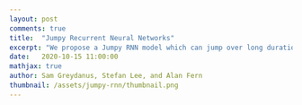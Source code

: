 ```yaml
---
layout: post
comments: true
title:  "Jumpy Recurrent Neural Networks"
excerpt: "We propose a Jumpy RNN model which can jump over long durations of uniform change in order to focus on pivotal events."
date:   2020-10-15 11:00:00
mathjax: true
author: Sam Greydanus, Stefan Lee, and Alan Fern
thumbnail: /assets/jumpy-rnn/thumbnail.png
---
```


<div>
	<style>
		#linkbutton:link, #linkbutton:visited {
		  background-color: rgb(180,180,180);
		  border-radius: 4px;
		  color: white;
		  padding: 6px 0px;
		  width: 150px;
		  text-align: center;
		  text-decoration: none;
		  display: inline-block;
		  text-transform: uppercase;
		  font-size: 13px;
		  margin: 8px;
		}

		#linkbutton:hover, #linkbutton:active {
		  background-color: rgba(160,160,160);
		}

		.playbutton {
		  background-color: rgb(148, 196, 146);
		  border-width: 0;
		  /*background-color: rgba(255, 130, 0);*/
		  border-radius: 4px;
		  color: white;
		  padding: 5px 8px;
		  /*width: 60px;*/
		  text-align: center;
		  text-decoration: none;
		  text-transform: uppercase;
		  font-size: 12px;
		  /*display: block;*/
		  /*margin-left: auto;*/
		  margin: 8px 0px;
		  margin-right: auto;
		  min-width:60px;
		}

		.playbutton:hover, .playbutton:active {
		  background-color: rgb(128, 176, 126);
		}
	</style>
</div>

<div class="imgcap" style="display: block; margin-left: auto; margin-right: auto; width:99.9%">
  <div style="width:32%; min-width:250px; display: inline-block; vertical-align: top;text-align:center;padding-right:10px;">
    <video id="video_sim" style="width:100%;min-width:250px;">
    	<source src="/assets/jumpy-rnn/video_simulator.mp4" type="video/mp4">
    </video>
    <button class="playbutton" id="video_sim_button" onclick="playPauseSim()">Play</button> 
    <div style="text-align: left;margin-left:10px;margin-right:10px;">Using model-based planning to play pool/billiards. The goal is to impart the tan cue ball with an initial velocity so as to move the blue ball to the black target.</div>
  </div>
  <div style="width:32%; min-width:250px; display: inline-block; vertical-align: top;text-align:center;padding-right:10px;">
    <video id="video_base" style="width:100%;min-width:250px;">
    	<source src="/assets/jumpy-rnn/video_base.mp4" type="video/mp4">
    </video>
    <button class="playbutton" id="video_base_button" onclick="playPauseBase()">Play</button> 
    <div style="text-align:left;margin-left:10px;margin-right:10px;">A baseline RNN trained on billiards dynamics can also be used for model-based planning. It's inefficient because it has to "tick" at a constant rate.</div>
  </div>
   <div style="width:32%; min-width:250px; display: inline-block; vertical-align: top;text-align:center;">
    <video id="video_jumpy" style="width:100%;min-width:250px;">
    	<source src="/assets/jumpy-rnn/video_jumpy.mp4" type="video/mp4">
    </video>
    <button class="playbutton" id="video_jumpy_button" onclick="playPauseJumpy()">Play</button> 
    <div style="text-align:left;margin-left:10px;margin-right:10px;">By contrast, a Jumpy RNN trained on the same task can perform planning in many fewer steps by jumping over spans of time where motion is predictable.</div>
  </div>
</div>

<script> 
function playPauseSim() { 
  var video = document.getElementById("video_sim"); 
  var button = document.getElementById("video_sim_button");
  if (video.paused) {
    video.play();
	button.textContent = "Pause";}
  else {
    video.pause(); 
	button.textContent = "Play";}
} 

function playPauseBase() { 
  var video = document.getElementById("video_base"); 
  var button = document.getElementById("video_base_button");
  if (video.paused) {
    video.play();
	button.textContent = "Pause";}
  else {
    video.pause(); 
	button.textContent = "Play";}
} 

function playPauseJumpy() { 
  var video = document.getElementById("video_jumpy"); 
  var button = document.getElementById("video_jumpy_button");
  if (video.paused) {
    video.play();
	button.textContent = "Pause";}
  else {
    video.pause(); 
	button.textContent = "Play";}
} 
</script>

<div style="display: block; margin-left: auto; margin-right: auto; width:100%; text-align:center;">
	<a href="https://openreview.net/pdf?id=4c3WeBTErrE" id="linkbutton" target="_blank">Read the paper</a>
	<a href="" id="linkbutton" target="_blank">Run in browser</a>
	<a href="https://github.com/greydanus" id="linkbutton" target="_blank">Get the code</a>
</div>

## Change, it is said, happens slowly and then all at once...

<!-- Change, it is said, happens slowly and then all at once. -->
Billiards balls move across a table before colliding and changing trajectories; water molecules cool slowly and then undergo a rapid phase transition into ice; and economic systems enjoy periods of stability interspersed with abrupt market downturns. That is to say, many time series exhibit periods of relatively homogeneous change divided by important events. Despite this, recurrent neural networks (RNNs) -- a popular type of time series model -- treat time in uniform intervals. In doing so, they are forced to spend much of their time stepping through periods of relatively predictable change.

In this post, I will introduce a simple RNN variant that can jump over long time intervals while retaining the ability to produce fine-grained updates when necessary. This “Jumpy RNN” model can make predictions that are either one second in the future or twenty seconds in the future depending on the context.

Whereas most RNNs maintain a hidden state which summarizes their belief about where they are in the world, our model maintains both a hidden state \\(h\\) _and_ a hidden velocity \\(\dot h\\). Then, by assuming that the hidden state changes linearly over a certain duration of time, we can predict any state within that duration by multiplying the hidden velocity by change in time and adding it to the hidden state: \\(h(t) = h + \dot h \Delta t\\). In effect, this new model now _predicts a sequence of linear dynamics functions and durations over which they are valid_. By doing so, it can summarize a long span of homogeneous change in one go. Alternatively, it can break that span into smaller bits in order to improve accuracy.

<div class="imgcap_noborder" style="display: block; margin-left: auto; margin-right: auto; width:100%; min-width: 300px">
  <img src="/assets/jumpy-rnn/hero.png" style="width:100%">
</div>

In order to compare our model to regular RNNs, we used both of them to model a series of simple physics problems including the collisions of two pool/billiards balls. We found that our jumpy model was able to learn these patterns at least as well as the baseline while using a fraction of the forward simulation steps. This makes it a great candidate for model-based planning because it can predict the outcome of taking an action much more quickly than a baseline model. And since the hidden-state dynamics are continuous in time, we can solve for the hidden state at any arbitrary point in time. This allows us to simulate the dynamics of, say, billiards, at a higher temporal resolution than the original simulator:

<div class="imgcap" style="display: block; margin-left: auto; margin-right: auto; width:99.9%">
  <div style="width:32%; min-width:250px; display: inline-block; vertical-align: top;text-align:center;padding-right:10px;">
    <video id="video_jumpy2" style="width:100%;min-width:250px;">
    	<source src="/assets/jumpy-rnn/video_jumpy.mp4" type="video/mp4">
    </video>
    <button class="playbutton" id="video_jumpy2_button" onclick="playPauseJumpy2()">Play</button> 
    <div style="text-align:left;margin-left:10px;margin-right:10px;">Using a Jumpy RNN to predict the same trajectory.</div>
  </div>
  <div style="width:32%; min-width:250px; display: inline-block; vertical-align: top;text-align:center;">
    <video id="video_interp" style="width:100%;min-width:250px;">
    	<source src="/assets/jumpy-rnn/video_interp.mp4" type="video/mp4">
    </video>
    <button class="playbutton" id="video_interp_button" onclick="playPauseInterp()">Play</button> 
    <div style="text-align:left;margin-left:10px;">By interpolating between hidden states predicted by the Jumpy RNN, we can obtain dynamics at a higher temporal resolution than that of the original simulator.</div>
  </div>
</div>

<script> 
function playPauseSim2() { 
  var video = document.getElementById("video_sim2"); 
  var button = document.getElementById("video_sim2_button");
  if (video.paused) {
    video.play();
	button.textContent = "Pause";}
  else {
    video.pause(); 
	button.textContent = "Play";}
} 

function playPauseJumpy2() { 
  var video = document.getElementById("video_jumpy2"); 
  var button = document.getElementById("video_jumpy2_button");
  if (video.paused) {
    video.play();
	button.textContent = "Pause";}
  else {
    video.pause(); 
	button.textContent = "Play";}
} 

function playPauseInterp() { 
  var video = document.getElementById("video_interp"); 
  var button = document.getElementById("video_interp_button");
  if (video.paused) {
    video.play();
	button.textContent = "Pause";}
  else {
    video.pause(); 
	button.textContent = "Play";}
} 
</script>

In summary, Jumpy RNNs represent an important improvement over regular RNNs for several important reasons. But before we discuss those reasons, we need to begin by talking about what regular RNNs are good at, and why they are worth improving upon.

## The Value of RNNs

Recurrent neural networks are interesting because they can learn complex, long-range structure in time series data simply by predicting one point at a time. For example, if you train them on sequences of words, you can use them to translate from one language to another, or to generate possible completions to a prompt. And if you train them on observations of a robot arm, you can use them to generate realistic paths that the arm might take in the future. One of the things that makes these models so flexible is that they use a hidden vector _h_ to store memories of past observations. And they can _learn_ to read, write, and erase information from h in order to make accurate predictions about the future. This means that RNNs are quite good (although simplistic) models for how brains learn to use memory for such things. Here is an incomplete list of things people have trained RNNs to do:
* •\\(~~\\)Translate text from one language to another (think Google Translate)
* •\\(~~\\)Control a robot hand in order to solve a Rubik’s Cube
* •\\(~~\\)Defeat professional human gamers in StarCraft
* •\\(~~\\)Caption images
* •\\(~~\\)Generate realistic handwriting
* •\\(~~\\)Convert text to speech
* •\\(~~\\)Convert speech to text
* •\\(~~\\)Compose simple songs
* •\\(~~\\)...and much more


## The Limitations of RNNs

**Uniform ticks.** I’ve been interested in RNNs for a long time, but one aspect of their design has always bothered me: they can only tick at one uniform rate, sort of like a clock. At each tick they make one observation of the world, perform one read-erase-write on their memory, and send one output message. This seems too rigid. We wouldn’t open our eyes, close them, think, then act, and repeat. This would be silly because sometimes we need to think fast and other times we need to think slow. For us, time is a very dynamic thing.

One of the great things about being able to think in this manner is that it helps us plan. For example, we can jump to three months in the future when we will be traveling to another country, realize that we’ll need our passport updated, and then make a short-term plan for how to do that. Our short-term plan might be: stop at the Post Office to get passport photos after work. And in order to pay for those photos, grab some extra cash from the piggy bank. And so the simple act of putting a $20 bill in our wallets can have many layers of planning behind it. What's more is that planning is happening across many time scales. Our brain does this by jumping from one event to another without thinking much about the intervening duration, and this is something that models like RNNs aren’t great at doing.

**Discrete time steps.** Another issue with RNNs is that they perceive time as a series of discrete “time steps” that connect neighboring states. Since time is actually a continuous variable -- it has a definite value even in between RNN ticks -- we really should use models that treat it as such. In other words, when we ask our model what the world looked like at time \\( t=1.42\\) seconds, it should not have to locate the two ticks that are nearest in time and then interpolate between them, as is the case with RNNs. Rather, it should be able to give a well-defined answer. Models like Neural ODEs (which are closely related to this work) take a step in this direction, but it’s still an underexplored area of research.


## Our Results

Our work on Jumpy RNNs was an attempt to fix these issues. Our model can jump over different durations of time and this allows it to tick more often when a lot is happening and less often otherwise. As we explained in the introduction, Jumpy RNNs are different from regular RNNs in that they predict a hidden state velocity in addition to a hidden state. Taken together, these two quantities represent a linear dynamics function in the RNN’s latent space. A second modification we make is to have the model predict the duration of time \\(\Delta t\\) over which that dynamics function is valid. In some cases, when change is happening at a constant rate, this value can be quite large. For example, when we create a toy dataset of perfectly linear motion, our model learns to summarize the trajectory in a single step.

<div class="imgcap_noborder" style="display: block; margin-left: auto; margin-right: auto; width:100%; min-width: 300px">
  <img src="/assets/jumpy-rnn/lines.png" style="width:100%">
</div>

It’s worth noting that the way a system changes in time is only linear with respect to a particular coordinate system. For example, an object undergoing constant circular motion has nonlinear dynamics when we use Cartesian coordinates, but linear dynamics when we use Polar coordinates. That’s why physicists use different coordinates to describe different physical systems: the best coordinates are those that are maximally linear with respect to the dynamics.

Since a Jumpy RNN forces dynamics to be linear in latent space, the encoder and decoder layers naturally learn to transform input data into a basis where the dynamics are linear. For example, when we train our model on a dataset of circular trajectories represented in Cartesian coordinates, it learns to summarize such trajectories in a single step as well. This implies that circular motion is linear in the model’s latent space, and that it has effectively learned a Cartesian-to-Polar conversion.

<div class="imgcap_noborder" style="display: block; margin-left: auto; margin-right: auto; width:100%; min-width: 300px">
  <img src="/assets/jumpy-rnn/circles.png" style="width:100%">
</div>

Our model can learn more complicated change-of-basis functions as well. Later in the paper, we trained our model on pixel observations of two billiards balls. The pixel “coordinate system” is extremely nonlinear with respect to the linear motion of the two balls. And yet our model was able to predict the dynamics of the system _more effectively_ than the baseline model using three times fewer “ticks.” This jumpiness implies that our model found a basis in which the billiards dynamics were linear for significant durations of time -- something that would never happen in a pixel basis.

<div class="imgcap_noborder" style="display: block; margin-left: auto; margin-right: auto; width:100%; min-width: 300px">
  <img src="/assets/jumpy-rnn/pixel_billiards.png" style="width:100%">
</div>

In fact, we suspect that forcing dynamics to be linear in latent space actually _biased_ our model to find linear dynamics. We hypothesize that the baseline model performed worse on this task because it had no such inductive bias.



## Planning

One of the reasons we originally set out to build a Jumpy RNN was that we wanted to use it for planning. We were struck by the fact that many events one would want to plan over -- collisions, in the case of billiards -- are separated by variable durations of time. We suspected that a jumpy model would be particularly effective at planning in such scenarios.

In order to test this hypothesis, we tested our model against a baseline RNN on a simple planning task in the billiards environment. The goal was to impart one ball, the “cue ball” (visualized in tan) with an initial velocity such that it would collide with the second ball and the second ball would ultimately enter a target region (visualized in black).

We found that our model used half the wall time of the baseline and produced plans with a higher probability of success. These results are preliminary -- and part of ongoing work -- but they do confirm our hypothesis that the jumpy model would be useful for model-based planning.


## Related Work

**Other continuous-time models.** One challenge in training neural ODEs is that they must be continuously solved even when no observations occur, making forward passes take 60\% - 120\% longer than standard RNNs \citep{rubanova2019latent}. Since the integration speed of a Neural ODE is proportional to the curvature of the hidden state dynamics (higher curvature requires more steps), one can improve speed and efficiency by regularizing that curvature. \cite{finlay2020train} take a step in this direction. Even so, the number of time steps per function evaluation tends to be less than one. Our model resembles Neural ODEs in that it parameterizes the derivative of a hidden state. However, we make the simplifying assumption that the hidden state dynamics are linear for long stretches of time. This makes our model extremely efficient to integrate over long spans of time -- more efficient, in fact, than a baseline RNN. This jumpy behavior is what our model is designed for, and where it excels compared to Neural ODEs.

**Other approaches to temporal abstraction.** There are other RNN-based models designed with temporal abstraction in mind. \cite{koutnik2014clockwork} proposed dividing an RNN internal state into groups and only performing cell updates on the $i^{th}$ group after $2^{i-1}$ time steps. More recent works have aimed to make this hierarchical structure more adaptive, either by data-specific rules \citep{ling2015character} or by a learning  mechanism \citep{chung2019hierarchical}. All of these hierarchical recurrent models can model data at different timescales, but they all \textit{must} perform cell updates at every time step in a sequence, and hence cannot jump over regions of homogeneous change.

Recent work by \cite{gregor2018temporal} in the context of reinforcement learning develops a jumpy planning model which does not use an RNN cell or perform continuous interpolation of latent states. Another relevant work in the field of RL is Embed to Control by \cite{watter2015embed}. Their work is similar to ours in that they assume that dynamics are linear in latent space and they train their model on several dynamics problems, some of them with pixel observations. But unlike our work, their model performs inference over discrete, uniform time steps and does not learn a jumpy behavior.


## Conclusions

Having achieved widespread use in commercial and academic settings, RNNs are already a useful tool. But even though they are useful tools, they still have fundamental limitations. In this paper, we reckoned with the fact that they can only forecast the future in discrete, uniform time steps. In order to make RNNs more useful in more contexts, it is essential to find solutions to such restrictions. With this in mind, we proposed a Jumpy RNN model which can skip over long durations of comparatively homogeneous change and focus on pivotal events as the need arises. We hope that this line of work will expand the possible uses of RNNs and make them capable of representing time in a more efficient and flexible manner.

## Footnotes

[^fn1]: Note: the code and overall approach to optimizing a wing in a fluid simulation is built on [this Autograd example](https://github.com/HIPS/autograd/blob/master/examples/fluidsim/wing.png).